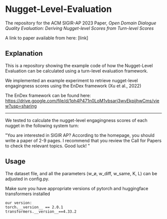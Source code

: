 # Nugget-Level-Evaluation

The repository for the ACM SIGIR-AP 2023 Paper, *Open Domain Dialogue Quality Evaluation: Deriving Nugget-level Scores from Turn-level Scores*

A link to paper available from here: [link]

## Explanation

This is a repository showing the example code of how the Nugget-Level Evaluation can be calculated using a turn-level evaluation framework.

We implemented an example experiment to retrieve nugget-level engagingness scores using the EnDex framework (Xu et al., 2022)

The EnDex framework can be found here:
https://drive.google.com/file/d/1ph4P471n0LoM1vbsarj3wvEkpijhwCms/view?usp=sharing

---
We tested to calculate the nugget-level engagingness scores of each nugget in the following system turn:

"You are interested in SIGIR AP? According to the homepage, you should write a paper of 2-9 pages. I recommend that you review the Call for Papers to check the relevant topics. Good luck!
"

## Usage
The dataset file, and all the parameters (w_ø, w_diff, w_same, K, L) can be adjusted in config.py.

Make sure you have appropriate versions of pytorch and huggingface transformers installed

```
our version:
torch.__version__ == 2.0.1
transformers.__version__==4.33.2
```
